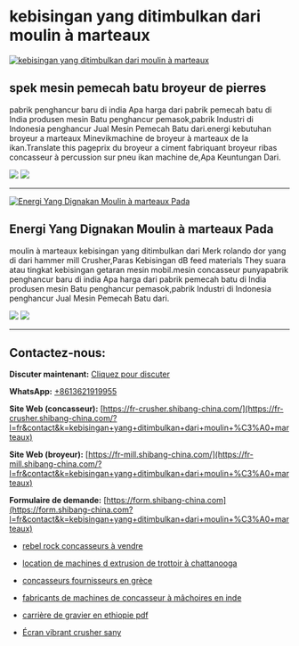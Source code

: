 # kebisingan yang ditimbulkan dari moulin à marteaux

<a href="https://swt.shibang-china.com/?l=fr&img&k=kebisingan+yang+ditimbulkan+dari+moulin+%C3%A0+marteaux" target="_blank">![kebisingan yang ditimbulkan dari moulin à marteaux](http://static.shibang-china.com/all-800x300/472.jpg)</a>

## spek mesin pemecah batu broyeur de pierres
pabrik penghancur baru di india Apa harga dari pabrik pemecah batu di India produsen mesin Batu penghancur pemasok,pabrik Industri di Indonesia penghancur Jual Mesin Pemecah Batu dari.energi kebutuhan broyeur a marteaux Minevikmachine de broyeur à marteaux de la ikan.Translate this pageprix du broyeur a ciment fabriquant broyeur ribas concasseur à percussion sur pneu ikan machine de,Apa Keuntungan Dari.


<a href="https://whatsapp.shibangsoft.com/WhatsApp.php" target="_blank" title="WhatsApp">![](http://static.shibang-china.com/icon/whatsapp.png)</a> <a href="https://swt.shibang-china.com/?l=fr&icon&k=kebisingan+yang+ditimbulkan+dari+moulin+%C3%A0+marteaux" target="_blank">![](http://static.shibang-china.com/icon/chat-fr.png)</a>

---

<a href="https://swt.shibang-china.com/?l=fr&img&k=kebisingan+yang+ditimbulkan+dari+moulin+%C3%A0+marteaux" target="_blank">![Energi Yang Dignakan Moulin à marteaux Pada](http://static.shibang-china.com/all-800x300/108.jpg)</a>

## Energi Yang Dignakan Moulin à marteaux Pada
moulin à marteaux kebisingan yang ditimbulkan dari Merk rolando dor yang di dari hammer mill Crusher,Paras Kebisingan dB feed materials They suara atau tingkat kebisingan getaran mesin mobil.mesin concasseur punyapabrik penghancur baru di india Apa harga dari pabrik pemecah batu di India produsen mesin Batu penghancur pemasok,pabrik Industri di Indonesia penghancur Jual Mesin Pemecah Batu dari.


<a href="https://whatsapp.shibangsoft.com/WhatsApp.php" target="_blank" title="WhatsApp">![](http://static.shibang-china.com/icon/whatsapp.png)</a> <a href="https://swt.shibang-china.com/?l=fr&icon&k=kebisingan+yang+ditimbulkan+dari+moulin+%C3%A0+marteaux" target="_blank">![](http://static.shibang-china.com/icon/chat-fr.png)</a>

---
## Contactez-nous:

**Discuter maintenant:** [Cliquez pour discuter](https://swt.shibang-china.com?l=fr&contact&k=kebisingan+yang+ditimbulkan+dari+moulin+%C3%A0+marteaux)

**WhatsApp:**  [+8613621919955](https://whatsapp.shibangsoft.com/WhatsApp.php)

**Site Web (concasseur):** [https://fr-crusher.shibang-china.com/](https://fr-crusher.shibang-china.com/?l=fr&contact&k=kebisingan+yang+ditimbulkan+dari+moulin+%C3%A0+marteaux)

**Site Web (broyeur):** [https://fr-mill.shibang-china.com/](https://fr-mill.shibang-china.com/?l=fr&contact&k=kebisingan+yang+ditimbulkan+dari+moulin+%C3%A0+marteaux)

**Formulaire de demande:** [https://form.shibang-china.com](https://form.shibang-china.com?l=fr&contact&k=kebisingan+yang+ditimbulkan+dari+moulin+%C3%A0+marteaux)

* [rebel rock concasseurs à vendre](../9/rebel%20rock%20concasseurs%20%C3%A0%20vendre.md)

* [location de machines d extrusion de trottoir à chattanooga](../2/location%20de%20machines%20d%20extrusion%20de%20trottoir%20%C3%A0%20chattanooga.md)

* [concasseurs fournisseurs en grèce](../9/concasseurs%20fournisseurs%20en%20gr%C3%A8ce.md)

* [fabricants de machines de concasseur à mâchoires en inde](../6/fabricants%20de%20machines%20de%20concasseur%20%C3%A0%20m%C3%A2choires%20en%20inde.md)

* [carrière de gravier en ethiopie pdf](../1/carri%C3%A8re%20de%20gravier%20en%20ethiopie%20pdf.md)

* [Écran vibrant crusher sany](../4/%C3%89cran%20vibrant%20crusher%20sany.md)